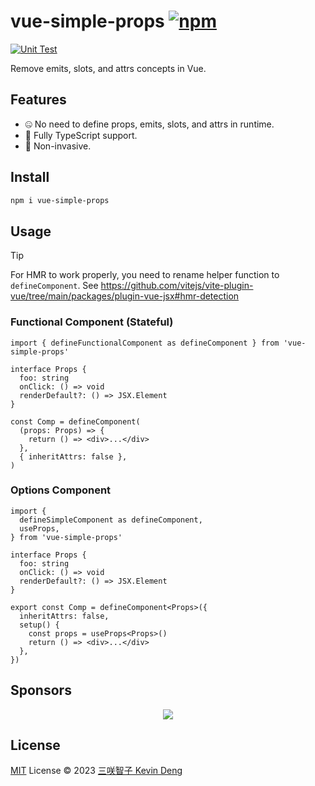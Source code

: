 # vue-simple-props [![npm](https://img.shields.io/npm/v/vue-simple-props.svg)](https://npmjs.com/package/vue-simple-props)

[![Unit Test](https://github.com/sxzz/vue-simple-props/actions/workflows/unit-test.yml/badge.svg)](https://github.com/sxzz/vue-simple-props/actions/workflows/unit-test.yml)

Remove emits, slots, and attrs concepts in Vue.

## Features

- 🤐 No need to define props, emits, slots, and attrs in runtime.
- 🦾 Fully TypeScript support.
- 👾 Non-invasive.

## Install

```bash
npm i vue-simple-props
```

## Usage

> [!TIP]
> For HMR to work properly, you need to rename helper function to `defineComponent`. See https://github.com/vitejs/vite-plugin-vue/tree/main/packages/plugin-vue-jsx#hmr-detection

### Functional Component (Stateful)

```tsx
import { defineFunctionalComponent as defineComponent } from 'vue-simple-props'

interface Props {
  foo: string
  onClick: () => void
  renderDefault?: () => JSX.Element
}

const Comp = defineComponent(
  (props: Props) => {
    return () => <div>...</div>
  },
  { inheritAttrs: false },
)
```

### Options Component

```tsx
import {
  defineSimpleComponent as defineComponent,
  useProps,
} from 'vue-simple-props'

interface Props {
  foo: string
  onClick: () => void
  renderDefault?: () => JSX.Element
}

export const Comp = defineComponent<Props>({
  inheritAttrs: false,
  setup() {
    const props = useProps<Props>()
    return () => <div>...</div>
  },
})
```

## Sponsors

<p align="center">
  <a href="https://cdn.jsdelivr.net/gh/sxzz/sponsors/sponsors.svg">
    <img src='https://cdn.jsdelivr.net/gh/sxzz/sponsors/sponsors.svg'/>
  </a>
</p>

## License

[MIT](./LICENSE) License © 2023 [三咲智子 Kevin Deng](https://github.com/sxzz)
